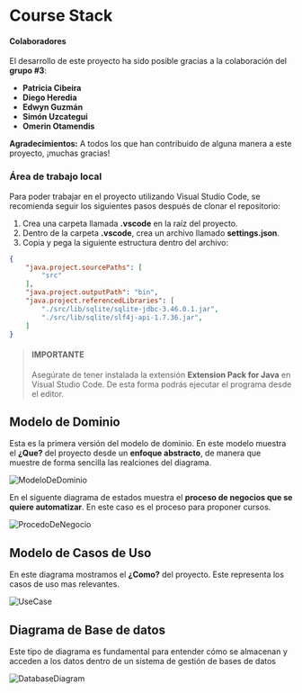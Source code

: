 # Course Stack
#### Colaboradores
El desarrollo de este proyecto ha sido posible gracias a la colaboración del **grupo #3**:
- **Patricia Cibeira**
- **Diego Heredia**
- **Edwyn Guzmán**
- **Simón Uzcategui**
- **Omerin Otamendis**

**Agradecimientos:**
A todos los que han contribuido de alguna manera a este proyecto, ¡muchas gracias!

### Área de trabajo local
Para poder trabajar en el proyecto utilizando Visual Studio Code, se recomienda seguir los siguientes pasos después de clonar el repositorio:

1. Crea una carpeta llamada **.vscode** en la raíz del proyecto.
2. Dentro de la carpeta **.vscode**, crea un archivo llamado **settings.json**.
3. Copia y pega la siguiente estructura dentro del archivo:

```json
{
    "java.project.sourcePaths": [
        "src"
    ],
    "java.project.outputPath": "bin",
    "java.project.referencedLibraries": [
        "./src/lib/sqlite/sqlite-jdbc-3.46.0.1.jar",
        "./src/lib/sqlite/slf4j-api-1.7.36.jar",
    ]
}
```


> #### **IMPORTANTE**
> Asegúrate de tener instalada la extensión **Extension Pack for Java** en Visual Studio Code. De esta forma podrás ejecutar el programa desde el editor.

## Modelo de Dominio
Esta es la  primera versión  del modelo de dominio. En este modelo muestra el **¿Que?** del proyecto desde un **enfoque abstracto**, de manera que muestre de forma sencilla las realciones del diagrama.

![ModeloDeDominio](https://www.plantuml.com/plantuml/png/PLBBRjim4BppAnO-5b20eBUWXwYIZos2rl5zGwwThIcki2JTe6u_gkWdvCSAIl9Blf6pEpFxUem9DUNEmnTnvAMbLZeEB2RkEFIesC5NIVGPxMwhaeDhn8j2KWonHwMGvfcYZlGsIrv-a4tmdI9BE1W0W23TYzBmn9wyPoV3nueg7PyXAKPw_ujW_fYZofDABu52eb6f9zsmRyKMQ40IzzBIqu23cL4pnOGZiw29zwFR9WVB4h1Z2cc2Oj9iKrPiiYhRx5670CMac6ZBkDoZpvXuZsFWZRSKB6CSlYuh5b4uiKQvbXg9IKROgWJPAdPNNTQUqSdXrCyatvFZeSzpvgBUeuSLsS1M5e0HwjMXT3t5qPMbbegTA1mkv_7Sh4S7vSsbOfCr2ZY2vLkY4FdzNnY4c-NDyYmgsaJZN3QY7Kx3EnNTYKFF3jrDod4yvjQxvTvBX-dOKjDEbOyt1F3fTrKfRrzd_PddPWrLDGFF9rDYfoimGHA11F0STl00tmWz_qBJBE73LTvaMZoT_0mN9mZNshc7UcN6tS6nm7frPVHGw2xRQ-xY_kxkVZ4oggegtuyBQ9Rp6YTAgV4yWgOrrrkMgYfWlRgTnKnlFUp6c4SABdV-Fm00 "ModeloDeDominio")

En el siguente diagrama de estados muestra el **proceso de negocios que se quiere automatizar**. En este caso es el proceso para proponer cursos.

![ProcedoDeNegocio](https://www.plantuml.com/plantuml/png/VLBBRjim4BppAnQvwn3x5XXEt5Q708OjE85Flcp8hSrQtYMMbD7sj_e11TeVAoW_Oab1JvHsPsPdXtoA2JKrXneg5KjElj22jcAzcBZt753n00j9z0djVglIiFiijIWaHOu1bJZraQAET8ZQUKT0Xv1-WADerOVaXKrCc0Zku9czzQWGANhXEy08B-td6M65dSyChEzXCh4xyPQcqs5tzD_kUDXj8u39f3slLMANvn2xszAeLrhHriUag71PP4qAyXP9ZsYzCCLsbVNoqY-_1s5I22gXePYmxPVLjN_4ka7h__vYS0GRhh67FPBwhzxYRNop8zQGoBAt0XkM9Bf59or-zdeTNbs4OCDATeS_qPr4gzNLG0nasm4AGTGI9_oMZJY2kh4gPyDpOqx95TFpJO4vdqKnxToNOKa4mb1xtiC3_FbzoSt9e-dSR35zpxHFMuXvpxiTKbOzjZiLEqHuW1TloYfhTxAx_O6kvT7GyinIIEYmOtYKUUlb1qxNIoYQhkYu0ykQpvo8aqHmFWPX_rPJxEYFeT2yQBNwO4GNDroytRjQvLP-pJtVEQhyD8QKsUlo93StPJK_qqVcYTWrX_eV "ProcedoDeNegocio")
## Modelo de Casos de Uso
En este diagrama mostramos el **¿Como?** del proyecto. Este representa los casos de uso mas relevantes.

![UseCase](https://www.plantuml.com/plantuml/png/RP5DRjj038NtSmeYgtQX740mXBYs8NXJ24tgLJRC3ADEFI853XKqA7gWhdk4NApGZrsxxMw6ttipZ-HTDbGRkWIVCsqmaqlqR6026jil1Y4gUOl2BXyZzwZOGO_-Y2tTssiY635oc-X2y56CFg0_jYe3XuqaKJ15pZqgiVsj50sa_whAHgKN9ZOg0JFqvwihrw6B7BCf1b7A4yVBcYlNAMAGcKn7vyvPuMOZWsQ2UqD_lFdk003UxJdwA108CkNuzelVZ-RnB3mhFb4xVQ0JqTDjXZKnAUgKSw1iE8dgPgO7qlWSFIgCACW43xjhAxvW0dlxwJdwML6l7wubNeMbLUpmaSUez9NyuCUqZmolu2NRujpiDilNc690XSX6R997OyozS7nAbESW-wtxCGvewGXMnN2xj5x2QXNPfo5GLRcwWTlgWj0t8mwvgjnXlvrjTLDUEWuxM9tUWckB-xDJA8hJgETrGJ4KnTp5rMQN-lhXF-MwAM5BHjf5HaW8sAiyuJIUyxEJkOINPI7EtH67eKk_0G00 "UseCase")

## Diagrama de Base de datos
Este tipo de diagrama es fundamental para entender cómo se almacenan y acceden a los datos dentro de un sistema de gestión de bases de datos

![DatabaseDiagram](https://www.plantuml.com/plantuml/png/bLJDYjj03BxxAGQVsaC2kUQqI-m5qouRifj3Zegj1eNnJ90qeL3wK7s6lbYnupWPsu7joOm-MT-dtoTHO0srDHaex44m8pWmr4dYzqSirMmb09ENNuanvlegiYKvDL_MtxwsvfLdHhyqeapkq9cSCWZ-_GDBGqvRumUTV8PTaDxzTq_sNDNaI9IXyemTPsGiiZRQZVgcw69_wUmNgkZV2S8D7XhKIw-g8nq3HMQMdsBU52zH9OhtxvkuD86Poc137Pa_I8FrMqTdP26DIdGlwHMv1ATax_FfCrgpFmKKXIwH_ZtisNyLxlqc8qFdQt9GadUHlhVz4PNENdOlmLLGezEnqnhv1zaC2tTW5B_Bsy-KYo_HAKP8BigXrC1mBI7mslFAroTKT2M1ZFn1yK0W6UPdiA4LjCi2ZvNbF-bmYP6xLr1a0eko4-GpbUJbWP8CLrvq0A_OEz-i4MIO7x4C3Tkp2s0ZjwsZ2geDoiaxWRt5oGcLO1KgByFEziXzY-Fb62FNBaylrHLzspTfjpL26GnXHneDttLzBJL2kxLj7v_UryTILy0ApSGeZfhMOSq4iAz98bc3QsBIHJgRfOkqlsb9CbNTcz_DziXnFdV6c7J6ivb9pSAamnEMJ5oObY34IaPHcvYfkNVfgZlrzn2QprsaFdb2LuNQ_WC0 "DatabaseDiagram")